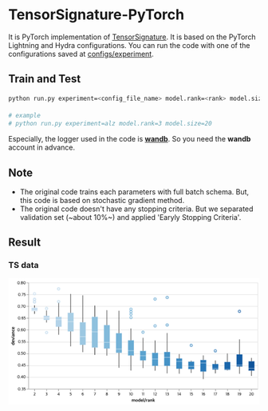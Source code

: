 # TensorSignature-PyTorch

It is PyTorch implementation of [TensorSignature](https://tensorsignatures.readthedocs.io/).
It is based on the PyTorch Lightning and Hydra configurations.
You can run the code with one of the configurations saved at [configs/experiment](configs/experiment).

## Train and Test
```bash
python run.py experiment=<config_file_name> model.rank=<rank> model.size=<tau>

# example
# python run.py experiment=alz model.rank=3 model.size=20
```

Especially, the logger used in the code is [**wandb**](https://wandb.ai/). So you need the **wandb** account in advance.


## Note
- The original code trains each parameters with full batch schema. But, this code is based on stochastic gradient method.
- The original code doesn't have any stopping criteria. But we separated validation set (~about 10%~) and applied 'Earyly Stopping Criteria'.

## Result

### TS data
![tensorsignature_ts_data](assets/ts_deviance_result.png)
